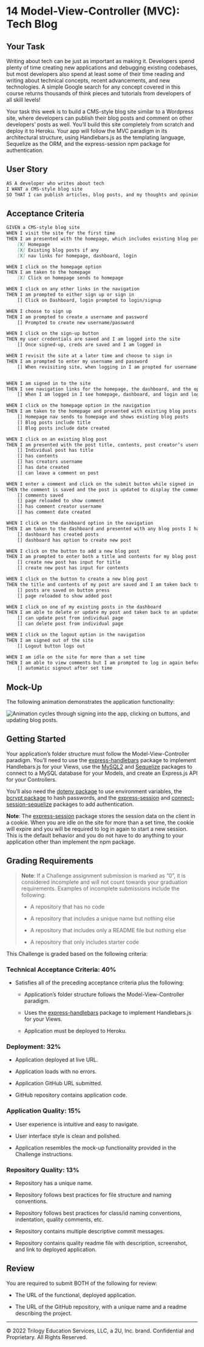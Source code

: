 # 14 Model-View-Controller (MVC): Tech Blog

## Your Task

Writing about tech can be just as important as making it. Developers spend plenty of time creating new applications and debugging existing codebases, but most developers also spend at least some of their time reading and writing about technical concepts, recent advancements, and new technologies. A simple Google search for any concept covered in this course returns thousands of think pieces and tutorials from developers of all skill levels!

Your task this week is to build a CMS-style blog site similar to a Wordpress site, where developers can publish their blog posts and comment on other developers’ posts as well. You’ll build this site completely from scratch and deploy it to Heroku. Your app will follow the MVC paradigm in its architectural structure, using Handlebars.js as the templating language, Sequelize as the ORM, and the express-session npm package for authentication.

## User Story

```md
AS A developer who writes about tech
I WANT a CMS-style blog site
SO THAT I can publish articles, blog posts, and my thoughts and opinions
```

## Acceptance Criteria

```md
GIVEN a CMS-style blog site
WHEN I visit the site for the first time
THEN I am presented with the homepage, which includes existing blog posts if any have been posted; navigation links for the homepage and the dashboard; and the option to log in
    [X] Homepage
    [X] Existing blog posts if any
    [X] nav links for homepage, dashboard, login

WHEN I click on the homepage option
THEN I am taken to the homepage
    [X] Click on homepage sends to homepage

WHEN I click on any other links in the navigation
THEN I am prompted to either sign up or sign in
    [] Click on Dashboard, login prompted to login/signup

WHEN I choose to sign up
THEN I am prompted to create a username and password
    [] Prompted to create new username/password

WHEN I click on the sign-up button
THEN my user credentials are saved and I am logged into the site
    [] Once signed-up, creds are saved and I am logged in

WHEN I revisit the site at a later time and choose to sign in
THEN I am prompted to enter my username and password
    [] When revisiting site, when logging in I am propted for username and password


WHEN I am signed in to the site
THEN I see navigation links for the homepage, the dashboard, and the option to log out
    [] When I am logged in I see homepage, dashboard, and login and logout

WHEN I click on the homepage option in the navigation
THEN I am taken to the homepage and presented with existing blog posts that include the post title and the date created
    [] Homepage nav sends to homepage and shows existing blog posts
    [] Blog posts include title
    [] Blog posts include date created

WHEN I click on an existing blog post
THEN I am presented with the post title, contents, post creator’s username, and date created for that post and have the option to leave a comment
    [] Individual post has title
    [] has contents
    [] has creators username
    [] has date created
    [] can leave a comment on post

WHEN I enter a comment and click on the submit button while signed in
THEN the comment is saved and the post is updated to display the comment, the comment creator’s username, and the date created
    [] comments saved
    [] page reloaded to show comment
    [] has comment creator username
    [] has comment date created

WHEN I click on the dashboard option in the navigation
THEN I am taken to the dashboard and presented with any blog posts I have already created and the option to add a new blog post
    [] dashboard has created posts
    [] dashboard has option to create new post

WHEN I click on the button to add a new blog post
THEN I am prompted to enter both a title and contents for my blog post
    [] create new post has input for title
    [] create new post has input for contents

WHEN I click on the button to create a new blog post
THEN the title and contents of my post are saved and I am taken back to an updated dashboard with my new blog post
    [] posts are saved on button press
    [] page reloaded to show added post

WHEN I click on one of my existing posts in the dashboard
THEN I am able to delete or update my post and taken back to an updated dashboard
    [] can update post from individual page
    [] can delete post from individual page

WHEN I click on the logout option in the navigation
THEN I am signed out of the site
    [] Logout button logs out

WHEN I am idle on the site for more than a set time
THEN I am able to view comments but I am prompted to log in again before I can add, update, or delete comments
    [] automatic signout after set time

``` 

## Mock-Up

The following animation demonstrates the application functionality:

![Animation cycles through signing into the app, clicking on buttons, and updating blog posts.](./Assets/14-mvc-homework-demo-01.gif) 

## Getting Started

Your application’s folder structure must follow the Model-View-Controller paradigm. You’ll need to use the [express-handlebars](https://www.npmjs.com/package/express-handlebars) package to implement Handlebars.js for your Views, use the [MySQL2](https://www.npmjs.com/package/mysql2) and [Sequelize](https://www.npmjs.com/package/sequelize) packages to connect to a MySQL database for your Models, and create an Express.js API for your Controllers.

You’ll also need the [dotenv package](https://www.npmjs.com/package/dotenv) to use environment variables, the [bcrypt package](https://www.npmjs.com/package/bcrypt) to hash passwords, and the [express-session](https://www.npmjs.com/package/express-session) and [connect-session-sequelize](https://www.npmjs.com/package/connect-session-sequelize) packages to add authentication.

**Note**: The [express-session](https://www.npmjs.com/package/express-session) package stores the session data on the client in a cookie. When you are idle on the site for more than a set time, the cookie will expire and you will be required to log in again to start a new session. This is the default behavior and you do not have to do anything to your application other than implement the npm package.

## Grading Requirements

> **Note**: If a Challenge assignment submission is marked as “0”, it is considered incomplete and will not count towards your graduation requirements. Examples of incomplete submissions include the following:
>
> * A repository that has no code
>
> * A repository that includes a unique name but nothing else
>
> * A repository that includes only a README file but nothing else
>
> * A repository that only includes starter code

This Challenge is graded based on the following criteria:

### Technical Acceptance Criteria: 40%

* Satisfies all of the preceding acceptance criteria plus the following:

    * Application’s folder structure follows the Model-View-Controller paradigm.

    * Uses the [express-handlebars](https://www.npmjs.com/package/express-handlebars) package to implement Handlebars.js for your Views.

    * Application must be deployed to Heroku.

### Deployment: 32%

* Application deployed at live URL.

* Application loads with no errors.

* Application GitHub URL submitted.

* GitHub repository contains application code.

### Application Quality: 15%

* User experience is intuitive and easy to navigate.

* User interface style is clean and polished.

* Application resembles the mock-up functionality provided in the Challenge instructions.

### Repository Quality: 13%

* Repository has a unique name.

* Repository follows best practices for file structure and naming conventions.

* Repository follows best practices for class/id naming conventions, indentation, quality comments, etc.

* Repository contains multiple descriptive commit messages.

* Repository contains quality readme file with description, screenshot, and link to deployed application.

## Review

You are required to submit BOTH of the following for review:

* The URL of the functional, deployed application.

* The URL of the GitHub repository, with a unique name and a readme describing the project.

---
© 2022 Trilogy Education Services, LLC, a 2U, Inc. brand. Confidential and Proprietary. All Rights Reserved.
